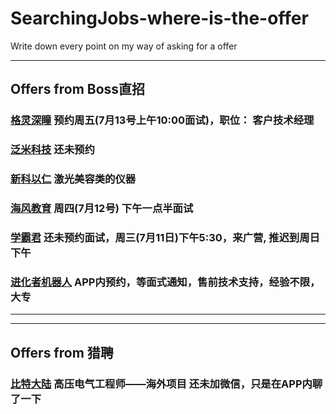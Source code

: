 # SearchingJobs-where-is-the-offer
Write down every point on my way of asking for a offer
***
## Offers from Boss直招
### [格灵深瞳](http://www.deepglint.com) 预约周五(7月13号上午10:00面试)，职位： 客户技术经理
### [泛米科技](http://www.fanmikeji.com) 还未预约
### [新科以仁](http://www.sincolaser.com/) 激光美容类的仪器
### [海风教育](http://www.hfjy.com) 周四(7月12号) 下午一点半面试
### [学霸君](http://www.xueba100.com)  还未预约面试，周三(7月11日)下午5:30，来广营, 推迟到周日下午
### [进化者机器人](http://www.efrobot.com/) APP内预约，等面式通知，售前技术支持，经验不限，大专
***
***
## Offers from 猎聘
### [比特大陆](https://www.bitmain.com/) 高压电气工程师——海外项目 还未加微信，只是在APP内聊了一下
